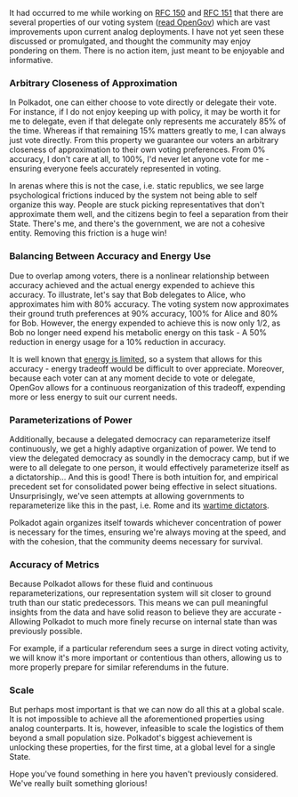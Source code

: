 It had occurred to me while working on [RFC 150](https://github.com/polkadot-fellows/RFCs/pull/150) and [RFC 151](https://github.com/polkadot-fellows/RFCs/pull/150) that there are several properties of our voting system ([read OpenGov](https://polkadot.subsquare.io/referenda)) which are vast improvements upon current analog deployments. I have not yet seen these discussed or promulgated, and thought the community may enjoy pondering on them. There is no action item, just meant to be enjoyable and informative.

### Arbitrary Closeness of Approximation
In Polkadot, one can either choose to vote directly or delegate their vote. For instance, if I do not enjoy keeping up with policy, it may be worth it for me to delegate, even if that delegate only represents me accurately 85% of the time. Whereas if that remaining 15% matters greatly to me, I can always just vote directly. From this property we guarantee our voters an arbitrary closeness of approximation to their own voting preferences. From 0% accuracy, I don't care at all, to 100%, I'd never let anyone vote for me - ensuring everyone feels accurately represented in voting.

In arenas where this is not the case, i.e. static republics, we see large psychological frictions induced by the system not being able to self organize this way. People are stuck picking representatives that don't approximate them well, and the citizens begin to feel a separation from their State. There's me, and there's the government, we are not a cohesive entity. Removing this friction is a huge win!

### Balancing Between Accuracy and Energy Use
Due to overlap among voters, there is a nonlinear relationship between accuracy achieved and the actual energy expended to achieve this accuracy. To illustrate, let's say that Bob delegates to Alice, who approximates him with 80% accuracy. The voting system now approximates their ground truth preferences at 90% accuracy, 100% for Alice and 80% for Bob. However, the energy expended to achieve this is now only 1/2, as Bob no longer need expend his metabolic energy on this task - A 50% reduction in energy usage for a 10% reduction in accuracy.

It is well known that [energy is limited](https://ourworldindata.org/electricity-mix), so a system that allows for this accuracy - energy tradeoff would be difficult to over appreciate. Moreover, because each voter can at any moment decide to vote or delegate, OpenGov allows for a continuous reorganization of this tradeoff, expending more or less energy to suit our current needs.

### Parameterizations of Power
Additionally, because a delegated democracy can reparameterize itself continuously, we get a highly adaptive organization of power. We tend to view the delegated democracy as soundly in the democracy camp, but if we were to all delegate to one person, it would effectively parameterize itself as a dictatorship... And this is good! There is both intuition for, and empirical precedent set for consolidated power being effective in select situations. Unsurprisingly, we've seen attempts at allowing governments to reparameterize like this in the past, i.e. Rome and its [wartime dictators](https://en.wikipedia.org/wiki/Roman_dictator).

Polkadot again organizes itself towards whichever concentration of power is necessary for the times, ensuring we're always moving at the speed, and with the cohesion, that the community deems necessary for survival.

### Accuracy of Metrics
Because Polkadot allows for these fluid and continuous reparameterizations, our representation system will sit closer to ground truth than our static predecessors. This means we can pull meaningful insights from the data and have solid reason to believe they are accurate - Allowing Polkadot to much more finely recurse on internal state than was previously possible.

For example, if a particular referendum sees a surge in direct voting activity, we will know it's more important or contentious than others, allowing us to more properly prepare for similar referendums in the future.

### Scale
But perhaps most important is that we can now do all this at a global scale. It is not impossible to achieve all the aforementioned properties using analog counterparts. It is, however, infeasible to scale the logistics of them beyond a small population size. Polkadot's biggest achievement is unlocking these properties, for the first time, at a global level for a single State.

Hope you've found something in here you haven't previously considered. We've really built something glorious!